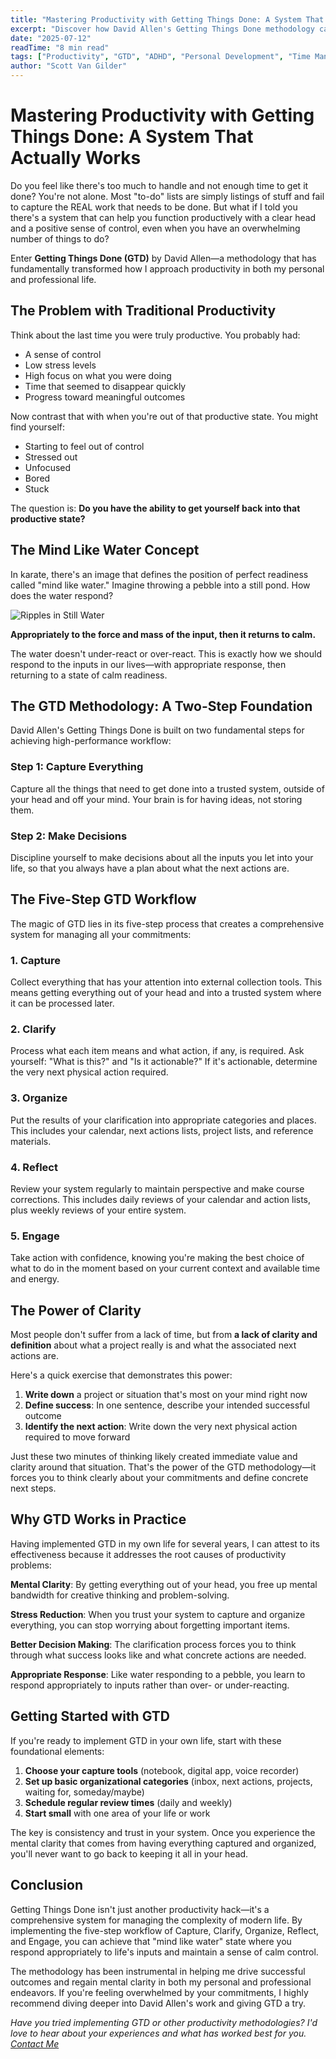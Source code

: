 ```yaml
---
title: "Mastering Productivity with Getting Things Done: A System That Actually Works"
excerpt: "Discover how David Allen's Getting Things Done methodology can transform your productivity and mental clarity. Learn the five-step workflow that has helped me achieve successful outcomes in both personal and professional life."
date: "2025-07-12"
readTime: "8 min read"
tags: ["Productivity", "GTD", "ADHD", "Personal Development", "Time Management"]
author: "Scott Van Gilder"
---
```


# Mastering Productivity with Getting Things Done: A System That Actually Works

Do you feel like there's too much to handle and not enough time to get it done? You're not alone. Most "to-do" lists are simply listings of stuff and fail to capture the REAL work that needs to be done. But what if I told you there's a system that can help you function productively with a clear head and a positive sense of control, even when you have an overwhelming number of things to do?

Enter **Getting Things Done (GTD)** by David Allen—a methodology that has fundamentally transformed how I approach productivity in both my personal and professional life.

## The Problem with Traditional Productivity

Think about the last time you were truly productive. You probably had:
- A sense of control
- Low stress levels  
- High focus on what you were doing
- Time that seemed to disappear quickly
- Progress toward meaningful outcomes

Now contrast that with when you're out of that productive state. You might find yourself:
- Starting to feel out of control
- Stressed out
- Unfocused
- Bored
- Stuck

The question is: **Do you have the ability to get yourself back into that productive state?**

## The Mind Like Water Concept

In karate, there's an image that defines the position of perfect readiness called "mind like water." Imagine throwing a pebble into a still pond. How does the water respond?

![Ripples in Still Water](/images/blog/ripples.jpg)

**Appropriately to the force and mass of the input, then it returns to calm.**

The water doesn't under-react or over-react. This is exactly how we should respond to the inputs in our lives—with appropriate response, then returning to a state of calm readiness.

## The GTD Methodology: A Two-Step Foundation

David Allen's Getting Things Done is built on two fundamental steps for achieving high-performance workflow:

### Step 1: Capture Everything
Capture all the things that need to get done into a trusted system, outside of your head and off your mind. Your brain is for having ideas, not storing them.

### Step 2: Make Decisions
Discipline yourself to make decisions about all the inputs you let into your life, so that you always have a plan about what the next actions are.

## The Five-Step GTD Workflow

The magic of GTD lies in its five-step process that creates a comprehensive system for managing all your commitments:

### 1. Capture
Collect everything that has your attention into external collection tools. This means getting everything out of your head and into a trusted system where it can be processed later.

### 2. Clarify  
Process what each item means and what action, if any, is required. Ask yourself: "What is this?" and "Is it actionable?" If it's actionable, determine the very next physical action required.

### 3. Organize
Put the results of your clarification into appropriate categories and places. This includes your calendar, next actions lists, project lists, and reference materials.

### 4. Reflect
Review your system regularly to maintain perspective and make course corrections. This includes daily reviews of your calendar and action lists, plus weekly reviews of your entire system.

### 5. Engage
Take action with confidence, knowing you're making the best choice of what to do in the moment based on your current context and available time and energy.

## The Power of Clarity

Most people don't suffer from a lack of time, but from **a lack of clarity and definition** about what a project really is and what the associated next actions are.

Here's a quick exercise that demonstrates this power:

1. **Write down** a project or situation that's most on your mind right now
2. **Define success**: In one sentence, describe your intended successful outcome
3. **Identify the next action**: Write down the very next physical action required to move forward

Just these two minutes of thinking likely created immediate value and clarity around that situation. That's the power of the GTD methodology—it forces you to think clearly about your commitments and define concrete next steps.

## Why GTD Works in Practice

Having implemented GTD in my own life for several years, I can attest to its effectiveness because it addresses the root causes of productivity problems:

**Mental Clarity**: By getting everything out of your head, you free up mental bandwidth for creative thinking and problem-solving.

**Stress Reduction**: When you trust your system to capture and organize everything, you can stop worrying about forgetting important items.

**Better Decision Making**: The clarification process forces you to think through what success looks like and what concrete actions are needed.

**Appropriate Response**: Like water responding to a pebble, you learn to respond appropriately to inputs rather than over- or under-reacting.

## Getting Started with GTD

If you're ready to implement GTD in your own life, start with these foundational elements:

1. **Choose your capture tools** (notebook, digital app, voice recorder)
2. **Set up basic organizational categories** (inbox, next actions, projects, waiting for, someday/maybe)
3. **Schedule regular review times** (daily and weekly)
4. **Start small** with one area of your life or work

The key is consistency and trust in your system. Once you experience the mental clarity that comes from having everything captured and organized, you'll never want to go back to keeping it all in your head.

## Conclusion

Getting Things Done isn't just another productivity hack—it's a comprehensive system for managing the complexity of modern life. By implementing the five-step workflow of Capture, Clarify, Organize, Reflect, and Engage, you can achieve that "mind like water" state where you respond appropriately to life's inputs and maintain a sense of calm control.

The methodology has been instrumental in helping me drive successful outcomes and regain mental clarity in both my personal and professional endeavors. If you're feeling overwhelmed by your commitments, I highly recommend diving deeper into David Allen's work and giving GTD a try.

*Have you tried implementing GTD or other productivity methodologies? I'd love to hear about your experiences and what has worked best for you. [Contact Me](https://scottvangilder.com/#contact)*